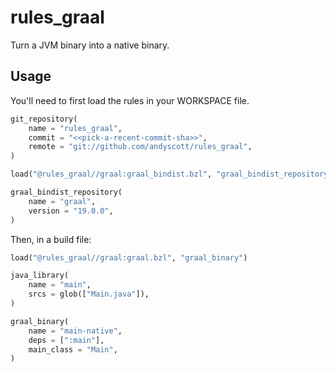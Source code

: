 # rules_graal

Turn a JVM binary into a native binary.

## Usage

You'll need to first load the rules in your WORKSPACE file.

``` python
git_repository(
    name = "rules_graal",
    commit = "<<pick-a-recent-commit-sha>>",
    remote = "git://github.com/andyscott/rules_graal",
)

load("@rules_graal//graal:graal_bindist.bzl", "graal_bindist_repository")

graal_bindist_repository(
    name = "graal",
    version = "19.0.0",
)
```

Then, in a build file:

```python
load("@rules_graal//graal:graal.bzl", "graal_binary")

java_library(
    name = "main",
    srcs = glob(["Main.java"]),
)

graal_binary(
    name = "main-native",
    deps = [":main"],
    main_class = "Main",
)
```
